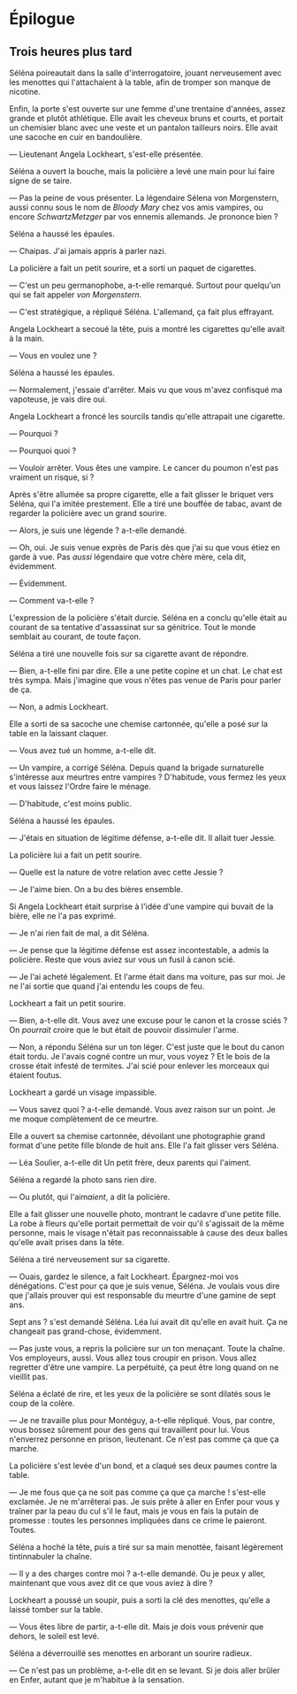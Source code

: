 Épilogue 
========

Trois heures plus tard
----------------------

Séléna poireautait dans la salle d'interrogatoire, jouant nerveusement
avec les menottes qui l'attachaient à la table, afin de tromper son manque
de nicotine.

Enfin, la porte s'est ouverte sur une femme d'une trentaine d'années,
assez grande et plutôt athlétique. Elle avait les cheveux bruns et
courts, et portait un chemisier blanc avec une veste et un pantalon
tailleurs noirs. Elle avait une sacoche en cuir en bandoulière. 

— Lieutenant Angela Lockheart, s'est-elle présentée.

Séléna a ouvert la bouche, mais la policière a levé une main pour lui
faire signe de se taire.

— Pas la peine de vous présenter. La légendaire Sélena von
Morgenstern, aussi connu sous le nom de *Bloody Mary* chez vos amis
vampires, ou encore *SchwartzMetzger* par vos ennemis allemands. Je
prononce bien ? 

Séléna a haussé les épaules.

— Chaipas. J'ai jamais appris à parler nazi.

La policière a fait un petit sourire, et a sorti un paquet de
cigarettes.

— C'est un peu germanophobe, a-t-elle remarqué. Surtout pour quelqu'un
qui se fait appeler *von Morgenstern*.

— C'est stratégique, a répliqué Séléna. L'allemand, ça fait plus
effrayant.

Angela Lockheart a secoué la tête, puis a montré les cigarettes
qu'elle avait à la main.

— Vous en voulez une ?

Séléna a haussé les épaules.

— Normalement, j'essaie d'arrêter. Mais vu que vous m'avez confisqué
ma vapoteuse, je vais dire oui.

Angela Lockheart a froncé les sourcils tandis qu'elle attrapait une
cigarette.

— Pourquoi ?

— Pourquoi quoi ?

— Vouloir arrêter. Vous êtes une vampire. Le cancer du poumon n'est
pas vraiment un risque, si ?

Après s'être allumée sa propre cigarette, elle a fait glisser le
briquet vers Séléna, qui l'a imitée prestement. Elle a tiré une
bouffée de tabac, avant de regarder la policière avec un grand
sourire. 

— Alors, je suis une légende ? a-t-elle demandé.

— Oh, oui. Je suis venue exprès de Paris dès que j'ai su que vous
étiez en garde à vue. Pas *aussi* légendaire que votre chère mère,
cela dit, évidemment.

— Évidemment.

— Comment va-t-elle ?

L'expression de la policière s'était durcie. Séléna en a conclu
qu'elle était au courant de sa tentative d'assassinat sur sa
génitrice. Tout le monde semblait au courant, de toute façon.

Séléna a tiré une nouvelle fois sur sa cigarette avant de répondre. 

— Bien, a-t-elle fini par dire. Elle a une petite copine et un
chat. Le chat est très sympa. Mais j'imagine que vous n'êtes pas venue
de Paris pour parler de ça.

— Non, a admis Lockheart.

Elle a sorti de sa sacoche une chemise cartonnée, qu'elle a posé sur
la table en la laissant claquer.

— Vous avez tué un homme, a-t-elle dit.

— Un vampire, a corrigé Séléna. Depuis quand la brigade surnaturelle
s'intéresse aux meurtres entre vampires ? D'habitude, vous fermez les
yeux et vous laissez l'Ordre faire le ménage.

— D'habitude, c'est moins public.

Séléna a haussé les épaules.

— J'étais en situation de légitime défense, a-t-elle dit. Il allait
tuer Jessie.

La policière lui a fait un petit sourire.

— Quelle est la nature de votre relation avec cette Jessie ?

— Je l'aime bien. On a bu des bières ensemble.

Si Angela Lockheart était surprise à l'idée d'une vampire qui buvait
de la bière, elle ne l'a pas exprimé.

— Je n'ai rien fait de mal, a dit Séléna.

— Je pense que la légitime défense est assez incontestable, a admis la
policière. Reste que vous aviez sur vous un fusil à canon scié.

— Je l'ai acheté légalement. Et l'arme était dans ma voiture, pas sur
moi. Je ne l'ai sortie que quand j'ai entendu les coups de feu. 

Lockheart a fait un petit sourire.

— Bien, a-t-elle dit. Vous avez une excuse pour le canon et la crosse
sciés ? On *pourrait* croire que le but était de pouvoir dissimuler
l'arme.

— Non, a répondu Séléna sur un ton léger. C'est juste que le bout du
canon était tordu. Je l'avais cogné contre un mur, vous voyez ? Et le bois de la crosse était infesté de
termites. J'ai scié pour enlever les morceaux qui étaient foutus.

Lockheart a gardé un visage impassible.

— Vous savez quoi ? a-t-elle demandé. Vous avez raison sur un
point. Je me moque complètement de ce meurtre.

Elle a ouvert sa chemise cartonnée, dévoilant une photographie grand
format d'une petite fille blonde de huit ans. Elle l'a
fait glisser vers Séléna.

— Léa Soulier, a-t-elle dit Un petit frère, deux parents qui
l'aiment.

Séléna a regardé la photo sans rien dire.

— Ou plutôt, qui l'aim*aient*, a dit la policière.

Elle a fait glisser une nouvelle photo, montrant le cadavre d'une
petite fille. La robe à fleurs qu'elle portait permettait de voir
qu'il s'agissait de la même personne, mais le visage n'était pas reconnaissable
à cause des deux balles qu'elle avait prises dans la tête.

Séléna a tiré nerveusement sur sa cigarette.

— Ouais, gardez le silence, a fait Lockheart. Épargnez-moi vos
dénégations. C'est pour ça que je suis venue, Séléna. Je voulais vous
dire que j'allais prouver qui est responsable du meurtre d'une gamine
de sept ans.

Sept ans ? s'est demandé Séléna. Léa lui avait dit qu'elle en
avait huit. Ça ne changeait pas grand-chose, évidemment. 

— Pas juste vous, a repris la policière sur un ton menaçant. Toute la
chaîne. Vos employeurs, aussi. Vous allez tous croupir en prison. Vous
allez regretter d'être une vampire.  La perpétuité, ça peut être long quand on ne vieillit
pas.

Séléna a éclaté de rire, et les yeux de la policière se sont dilatés
sous le coup de la colère.

— Je ne travaille plus pour Montéguy, a-t-elle répliqué. Vous, par
contre, vous bossez sûrement pour des gens qui travaillent pour
lui. Vous n'enverrez personne en prison, lieutenant. Ce n'est pas
comme ça que ça marche.

La policière s'est levée d'un bond, et a claqué ses deux paumes contre
la table.

— Je me fous que ça ne soit pas comme ça que ça marche ! s'est-elle
exclamée. Je ne m'arrêterai pas. Je suis prête à aller en Enfer
pour vous y traîner par la peau du cul s'il le faut, mais je vous en
fais la putain de promesse : toutes les personnes impliquées dans ce
crime le paieront. Toutes. 

Séléna a hoché la tête, puis a tiré sur sa main menottée, faisant
légèrement tintinnabuler la chaîne.

— Il y a des charges contre moi ? a-t-elle demandé. Ou je peux y
aller, maintenant que vous avez dit ce que vous aviez à dire ?

Lockheart a poussé un soupir, puis a sorti la clé des menottes,
qu'elle a laissé tomber sur la table.

— Vous êtes libre de partir, a-t-elle dit. Mais je dois vous prévenir
que dehors, le soleil est levé.

Séléna a déverrouillé ses menottes en arborant un sourire radieux.

— Ce n'est pas un problème, a-t-elle dit en se levant. Si je dois
aller brûler en Enfer, autant que je m'habitue à la sensation. 
